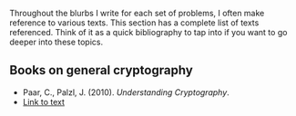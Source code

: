 Throughout the blurbs I write for each set of problems, I often make reference to various texts. This section has a complete list of texts referenced. Think of it as a quick bibliography to tap into if you want to go deeper into these topics. 

Books on general cryptography
-------------------------------

- Paar, C., Palzl, J. (2010). _Understanding Cryptography_.
-   [Link to text](https://link.springer.com/book/10.1007/978-3-642-04101-3)
